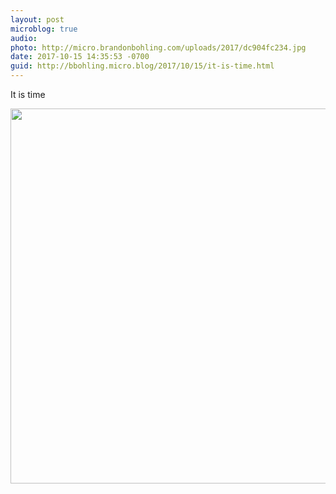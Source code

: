 ```yaml
---
layout: post
microblog: true
audio: 
photo: http://micro.brandonbohling.com/uploads/2017/dc904fc234.jpg
date: 2017-10-15 14:35:53 -0700
guid: http://bbohling.micro.blog/2017/10/15/it-is-time.html
---
```

It is time

<img src="http://micro.brandonbohling.com/uploads/2017/dc904fc234.jpg" width="599" height="600" />
